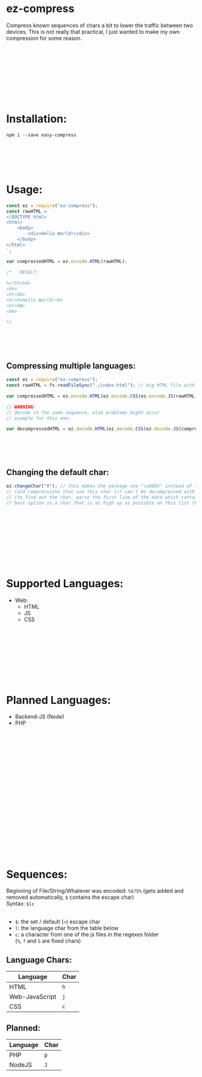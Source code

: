 # ez-compress
Compress known sequences of chars a bit to lower the traffic between two devices. This is not really that practical, I just wanted to make my own compression for some reason.

<br><br><br><br><br><br><br><br>

# Installation:

```
npm i --save easy-compress
```





<br><br><br><br>

# Usage:

```js
const ez = require("ez-compress");
const rawHTML = `
<!DOCTYPE html>
<html>
	<body>
		<div>Hello World!</div>
	</body>
</html>
`;

var compressedHTML = ez.encode.HTML(rawHTML);

/*   RESULT:
`
%¤?S%¤hd>
¤hh>
¤hº¤hb>
¤h¦¤hvHello World!¤hV
¤hº¤hB>
¤hH>
`
*/
```
<br><br><br>
## Compressing multiple languages:
```js
const ez = require("ez-compress");
const rawHTML = fs.readFileSync("./index.html"); // big HTML file with HTML, CSS and JS

var compressedHTML = ez.encode.HTML(ez.encode.CSS(ez.encode.JS(rawHTML)));

// WARNING!
// decode in the same sequence, else problems might occur
// example for this one:

var decompressedHTML = ez.decode.HTML(ez.decode.CSS(ez.decode.JS(compressedHTML)));
```
<br><br><br>
## Changing the default char:
```js
ez.changeChar("¥"); // this makes the package use "\u00A5" instead of the default "\u00A4" character
// (old compressions that use this char (¤) can't be decompressed with the new char)
// (to find out the char, parse the first line of the data which contains a known sequence that contains the char (see below for more info))
// best option is a char that is as high up as possible on this list (https://unicode-table.com/) and that doesn't at all occur in your to-be-compressed data
```





<br><br><br><br><br><br><br><br>

# Supported Languages:
- Web:
  - HTML
  - JS
  - CSS



<br><br><br><br><br><br><br><br>

# Planned Languages:
- Backend-JS (Node)
- PHP



<br><br><br><br><br><br><br><br><br><br><br><br><br><br><br><br><br><br><br>

# Sequences:
Beginning of File/String/Whatever was encoded: `%$?S%` (gets added and removed automatically, `$` contains the escape char)<br>
Syntax: `$lc`<br><br>
- `$`: the set / default (`¤`) escape char<br>
- `l`: the language char from the table below<br>
- `c`: a character from one of the js files in the regexes folder<br>
(`%`, `?` and `S` are fixed chars)


## Language Chars:
| Language | Char |
| --- | --- |
| HTML | `h` |
| Web-JavaScript | `j` |
| CSS | `c` |

## Planned:
| Language | Char |
| --- | --- |
| PHP | `p` |
| NodeJS | `J` |
